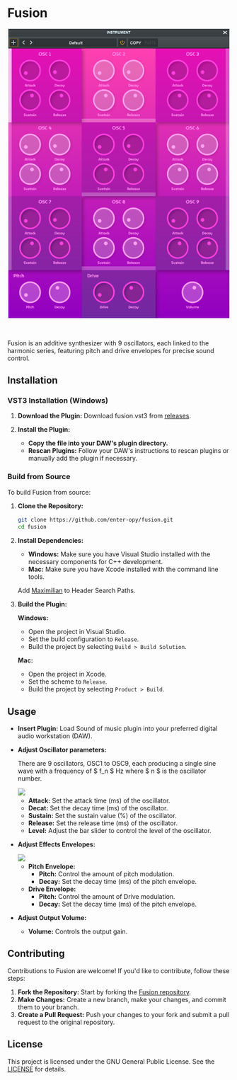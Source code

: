 <h1>Fusion</h2>

<p align="center"><img src="res/Screenshot.png" width="500"></p>

<br>

<p>
    Fusion is an additive synthesizer with 9 oscillators, each linked to the harmonic series, featuring pitch and drive envelopes for precise sound control.
</p>

## Installation
### VST3 Installation (Windows)

1. **Download the Plugin:** Download fusion.vst3 from [releases](https://github.com/enter-opy/fusion/releases).

2. **Install the Plugin:**
   - **Copy the file into your DAW's plugin directory.**
   - **Rescan Plugins:** Follow your DAW's instructions to rescan plugins or manually add the plugin if necessary.

### Build from Source
To build Fusion from source:

1. **Clone the Repository:**
   ```bash
   git clone https://github.com/enter-opy/fusion.git
   cd fusion
2. **Install Dependencies:**
   - **Windows:** Make sure you have Visual Studio installed with the necessary components for C++ development.
   - **Mac:** Make sure you have Xcode installed with the command line tools.

   Add [Maximilian](https://github.com/enter-opy/fusion/tree/main/Maximilian) to Header Search Paths.
3. **Build the Plugin:**

   **Windows:**
   - Open the project in Visual Studio.
   - Set the build configuration to `Release`.
   - Build the project by selecting `Build > Build Solution`.

   **Mac:**
   - Open the project in Xcode.
   - Set the scheme to `Release`.
   - Build the project by selecting `Product > Build`.
## Usage
- **Insert Plugin:** Load Sound of music plugin into your preferred digital audio workstation (DAW).
- **Adjust Oscillator parameters:**

    There are 9 oscillators, OSC1 to OSC9, each producing a single sine wave with a frequency of $ f_n $ Hz where $ n $ is the oscillator number.

   <img src="res/Osc.png" width="175">

   - **Attack:** Set the attack time (ms) of the oscillator.
   - **Decat:** Set the decay time (ms) of the oscillator.
   - **Sustain:** Set the sustain value (%) of the oscillator.
   - **Release:** Set the release time (ms) of the oscillator.
   - **Level:** Adjust the bar slider to control the level of the oscillator.

- **Adjust Effects Envelopes:**

   <img src="res/Env.png" width="500">

   - **Pitch Envelope:**
      - **Pitch:** Control the amount of pitch modulation.
      - **Decay:** Set the decay time (ms) of the pitch envelope.
   - **Drive Envelope:**
      - **Pitch:** Control the amount of Drive modulation.
      - **Decay:** Set the decay time (ms) of the pitch envelope.
- **Adjust Output Volume:**
  - **Volume:** Controls the output gain.

## Contributing
Contributions to Fusion are welcome! If you'd like to contribute, follow these steps:
1. **Fork the Repository:** Start by forking the [Fusion repository](https://github.com/enter-opy/fusion).
2. **Make Changes:** Create a new branch, make your changes, and commit them to your branch.
3. **Create a Pull Request:** Push your changes to your fork and submit a pull request to the original repository.
## License
This project is licensed under the GNU General Public License. See the [LICENSE](https://github.com/enter-opy/fusion/blob/main/LICENSE) for details.
